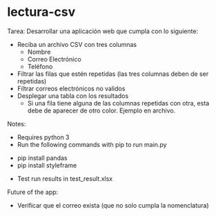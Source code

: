 # lectura-csv

Tarea:
Desarrollar una aplicación web que cumpla con lo siguiente:

- Reciba un archivo CSV con tres columnas
    - Nombre
    - Correo Electrónico
    - Teléfono
- Filtrar las filas que estén repetidas (las tres columnas deben de ser repetidas)
- Filtrar correos electrónicos no validos
- Desplegar una tabla con los resultados
    - Si una fila tiene alguna de las columnas repetidas con otra, esta debe de aparecer de otro color. Ejemplo en archivo.


Notes:

- Requires python 3
- Run the following commands with pip to run main.py
<ul>
<li>pip install pandas</li>
<li>pip install styleframe</li>
</ul>

- Test run results in test_result.xlsx

Future of the app:
- Verificar que el correo exista (que no solo cumpla la nomenclatura)